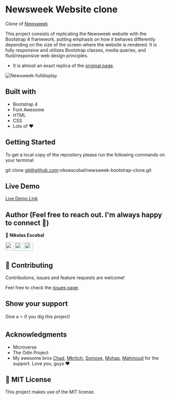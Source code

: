 # Newsweek Website clone
Clone of [Newsweek](https://www.newsweek.com/)

This project consists of replicating the Newsweek website with the Bootstrap 4 framework, putting emphasis on how it behaves differently depending on the size of the screen where the website is rendered. It is fully responsive and utilizes Bootstrap classes, media queries, and fluid/responsive web design principles.

- It is almost an exact replica of the [original page](https://imgur.com/a/jvAifdd).


![Newsweek-fulldisplay](https://user-images.githubusercontent.com/62937819/93126236-ad6dc600-f6fe-11ea-9a01-07932854e608.jpg)


## Built with

- Bootstrap 4
- Font Awesome
- HTML 
- CSS
- Lots of :heart: 

## Getting Started

To get a local copy of the repository please run the following commands on your terminal:

git clone git@github.com:nikoescobal/newsweek-bootstrap-clone.git

## Live Demo

[Live Demo Link](https://rawcdn.githack.com/nikoescobal/newsweek-bootstrap-clone/664cf36ce37f4cd4242db2702a6e0be20e5b57a2/index.html)

## Author (Feel free to reach out. I'm always happy to connect :slightly_smiling_face:)

👤 **Nikolas Escobal**


[<code><img height="26" src="https://cdn.iconscout.com/icon/free/png-256/github-153-675523.png"></code>](https://github.com/nikoescobal)
[<code><img height="26" src="https://upload.wikimedia.org/wikipedia/sco/thumb/9/9f/Twitter_bird_logo_2012.svg/1200px-Twitter_bird_logo_2012.svg.png"></code>](https://twitter.com/nikoescobal)
[<code><img height="26" src="https://upload.wikimedia.org/wikipedia/commons/thumb/c/c9/Linkedin.svg/1200px-Linkedin.svg.png"></code>](https://www.linkedin.com/in/nikolas-escobal/)

## 🤝 Contributing

Contributions, issues and feature requests are welcome!

Feel free to check the [issues page](issues/).

## Show your support

Give a ⭐️ if you dig this project!

## Acknowledgments

- Microverse
- The Odin Project
- My awesome bros [Chad](https://github.com/El-Potato-Slayer), [Mkrtich](https://github.com/MkrtichSargsyan/), [Somoye](https://github.com/somoye123/), [Mohap](https://github.com/mohapakram), [Mahmoud](https://github.com/MahmoudBakr23/) for the support. Love you, guys :heart:


## 📝 MIT License

This project makes use of the MIT license.
